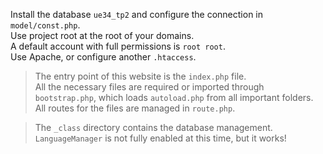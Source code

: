 Install the database `ue34_tp2` and configure the connection in `model/const.php`.  
Use project root at the root of your domains.  
A default account with full permissions is `root root`.  
Use Apache, or configure another `.htaccess`.  

> The entry point of this website is the `index.php` file.  
> All the necessary files are required or imported through `bootstrap.php`, which loads `autoload.php` from all important folders.  
> All routes for the files are managed in `route.php`.  

> The `_class` directory contains the database management.  
> `LanguageManager` is not fully enabled at this time, but it works!
